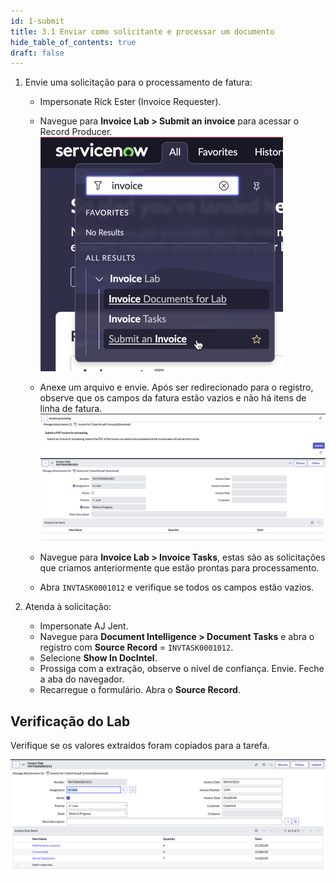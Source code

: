 ```yaml
---
id: 1-submit
title: 3.1 Enviar como solicitante e processar um documento
hide_table_of_contents: true
draft: false
---
```


1. Envie uma solicitação para o processamento de fatura:
   - Impersonate Rick Ester (Invoice Requester).
   - Navegue para **Invoice Lab > Submit an invoice** para acessar o Record Producer.
    ![](../images/2024-08-23-14-45-43.png)
   - Anexe um arquivo e envie. Após ser redirecionado para o registro, observe que os campos da fatura estão vazios e não há itens de linha de fatura.
    ![](../images/2024-08-23-14-45-54.png)
    ![](../images/2024-08-23-14-45-59.png)

   - Navegue para **Invoice Lab > Invoice Tasks**, estas são as solicitações que criamos anteriormente que estão prontas para processamento.
   - Abra `INVTASK0001012` e verifique se todos os campos estão vazios.

2. Atenda à solicitação:
   - Impersonate AJ Jent.
   - Navegue para **Document Intelligence > Document Tasks** e abra o registro com **Source Record** = `INVTASK0001012`.
   - Selecione **Show In DocIntel**.
   - Prossiga com a extração, observe o nível de confiança. Envie. Feche a aba do navegador.
   - Recarregue o formulário. Abra o **Source Record**.

## Verificação do Lab 

Verifique se os valores extraídos foram copiados para a tarefa.

![](../images/2024-08-23-14-46-48.png)
